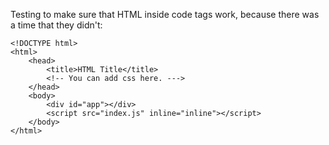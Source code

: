 Testing to make sure that HTML inside code tags work, because there was a time that they didn't: 

```
<!DOCTYPE html>
<html>
    <head>
        <title>HTML Title</title>
        <!-- You can add css here. --->
    </head>
    <body>
        <div id="app"></div>
        <script src="index.js" inline="inline"></script>
    </body>
</html>
```